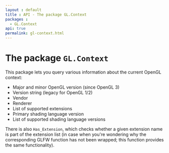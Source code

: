 ```yaml
---
layout : default
title : API - The package GL.Context
packages :
  - GL.Context
api: true
permalink: gl-context.html
---
```


# The package `GL.Context`

This package lets you query various information about the current OpenGL
context:

 * Major and minor OpenGL version (since OpenGL 3)
 * Version string (legacy for OpenGL 1/2)
 * Vendor
 * Renderer
 * List of supported extensions
 * Primary shading language version
 * List of supported shading language versions

There is also `Has_Extension`, which checks whether a given extension
name is part of the extension list (in case when you're wondering why
the corresponding GLFW function has not been wrapped; this function
provides the same functionality).